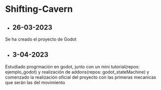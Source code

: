 # Shifting-Cavern
- ## 26-03-2023 
Se ha creado el proyecto de Godot

- ## 3-04-2023
Estudiado progrmación en godot, junto con un mini tutorial(repos: ejemplo_godot) y realización de addons(repos: godot_stateMachine) y comenzado la realización oficial del proyecto con las primeras mecanicas que serán las del movimiento
